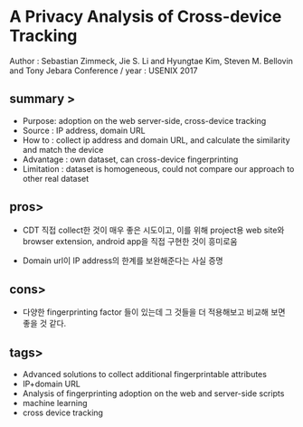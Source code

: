 A Privacy Analysis of Cross-device Tracking
===========================================
Author : Sebastian Zimmeck, Jie S. Li and Hyungtae Kim, Steven M. Bellovin and Tony Jebara
Conference / year : USENIX 2017

summary >
---------
* Purpose: adoption on the web server-side, cross-device tracking
* Source : IP address, domain URL
* How to : collect ip address and domain URL, and calculate the similarity and match the device
* Advantage : own dataset, can cross-device fingerprinting
* Limitation : dataset is homogeneous, could not compare our approach to other real dataset

pros>
-----
* CDT 직접 collect한 것이 매우 좋은 시도이고, 이를 위해 project용 web site와 browser extension, android app을 직접 구현한 것이 흥미로움

* Domain url이 IP address의 한계를 보완해준다는 사실 증명

cons>
-----
* 다양한 fingerprinting factor 들이 있는데 그 것들을 더 적용해보고 비교해 보면 좋을 것 같다.

tags>
-----
* Advanced solutions to collect additional fingerprintable attributes
* IP+domain URL
* Analysis of fingerprinting adoption on the web and server-side scripts
* machine learning 
* cross device tracking
